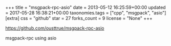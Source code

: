 +++
title = "msgpack-rpc-asio"
date = 2013-05-12 16:25:59+00:00
updated = 2017-05-28 16:38:21+00:00
taxonomies.tags = ["cpp", "msgpack", "asio"]
[extra]
css = "github"
star = 27
forks_count = 9
license = "None"
+++

<https://github.com/ousttrue/msgpack-rpc-asio>

msgpack-rpc using asio
